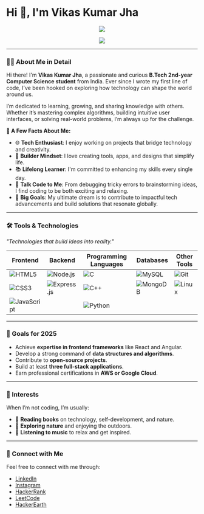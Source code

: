 # Hi 👋, I'm Vikas Kumar Jha

<p align="center">
  <img src="https://readme-typing-svg.herokuapp.com?color=E22FE4&width=580&height=50&lines=A+Computer+Science+Enthusiast+from+India&center=true&vCenter=true">
</p>
<p align="center">
  <img src="https://readme-typing-svg.herokuapp.com?color=E22FE4&width=580&height=50&lines=Exploring+the+World+of+Technology&center=true&vCenter=true">
</p>

---

### 👨‍💻 About Me in Detail
Hi there! I'm **Vikas Kumar Jha**, a passionate and curious **B.Tech 2nd-year Computer Science student** from India. Ever since I wrote my first line of code, I’ve been hooked on exploring how technology can shape the world around us.

I’m dedicated to learning, growing, and sharing knowledge with others. Whether it’s mastering complex algorithms, building intuitive user interfaces, or solving real-world problems, I’m always up for the challenge.

**🌟 A Few Facts About Me:**
- 🌐 **Tech Enthusiast**: I enjoy working on projects that bridge technology and creativity.
- 🔧 **Builder Mindset**: I love creating tools, apps, and designs that simplify life.
- 📚 **Lifelong Learner**: I'm committed to enhancing my skills every single day.
- 💬 **Talk Code to Me**: From debugging tricky errors to brainstorming ideas, I find coding to be both exciting and relaxing.
- 🎯 **Big Goals**: My ultimate dream is to contribute to impactful tech advancements and build solutions that resonate globally.

---

### 🛠️ Tools & Technologies

_"Technologies that build ideas into reality."_

| **Frontend** | **Backend** | **Programming Languages** | **Databases** | **Other Tools** |
| ------------ | ----------- | ------------------------- | ------------- | --------------- |
| ![HTML5](https://img.shields.io/badge/HTML5-E34F26?style=for-the-badge&logo=html5&logoColor=white) | ![Node.js](https://img.shields.io/badge/Node.js-339933?style=for-the-badge&logo=node.js&logoColor=white) | ![C](https://img.shields.io/badge/C-00599C?style=for-the-badge&logo=c&logoColor=white) | ![MySQL](https://img.shields.io/badge/MySQL-4479A1?style=for-the-badge&logo=mysql&logoColor=white) | ![Git](https://img.shields.io/badge/Git-F05032?style=for-the-badge&logo=git&logoColor=white) |
| ![CSS3](https://img.shields.io/badge/CSS3-1572B6?style=for-the-badge&logo=css3&logoColor=white) | ![Express.js](https://img.shields.io/badge/Express.js-000000?style=for-the-badge&logo=express&logoColor=white) | ![C++](https://img.shields.io/badge/C++-00599C?style=for-the-badge&logo=cplusplus&logoColor=white) | ![MongoDB](https://img.shields.io/badge/MongoDB-47A248?style=for-the-badge&logo=mongodb&logoColor=white) | ![Linux](https://img.shields.io/badge/Linux-FCC624?style=for-the-badge&logo=linux&logoColor=black) |
| ![JavaScript](https://img.shields.io/badge/JavaScript-F7DF1E?style=for-the-badge&logo=javascript&logoColor=black) |  | ![Python](https://img.shields.io/badge/Python-3776AB?style=for-the-badge&logo=python&logoColor=white) |  |  |

---

### 🎯 Goals for 2025

- Achieve **expertise in frontend frameworks** like React and Angular.
- Develop a strong command of **data structures and algorithms**.
- Contribute to **open-source projects**.
- Build at least **three full-stack applications**.
- Earn professional certifications in **AWS or Google Cloud**.

---

### 🏅 Interests

When I’m not coding, I’m usually:

- 📖 **Reading books** on technology, self-development, and nature.
- 🌿 **Exploring nature** and enjoying the outdoors.
- 🎵 **Listening to music** to relax and get inspired.

---

### 📱 Connect with Me

Feel free to connect with me through:

- [LinkedIn](https://linkedin.com/in/vikas-kumar-jha-6716a7293)
- [Instagram](https://instagram.com/vikas_jha_19)
- [HackerRank](https://www.hackerrank.com/vikasjha19)
- [LeetCode](https://www.leetcode.com/vikas_jha_19)
- [HackerEarth](https://www.hackerearth.com/@vikaskumarjha763)
